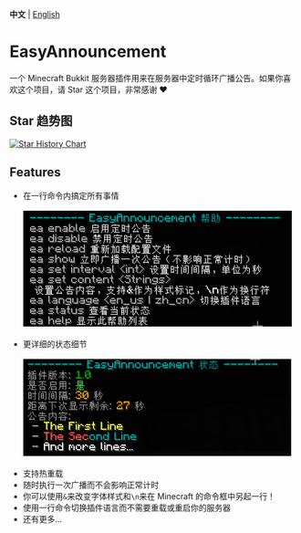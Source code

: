 **中文** | [English](README.md)

# EasyAnnouncement

一个 Minecraft Bukkit 服务器插件用来在服务器中定时循环广播公告。如果你喜欢这个项目，请 Star 这个项目，非常感谢 ❤

## Star 趋势图

[![Star History Chart](https://api.star-history.com/svg?repos=yfy-dodo939/EasyAnnouncement&type=Date)](https://star-history.com/#yfy-dodo939/EasyAnnouncement&Date)

## Features
+ 在一行命令内搞定所有事情<br><br>
  ![commands](/pics/commands_cn.png)<br><br>
+ 更详细的状态细节<br><br>
  ![status](/pics/status_cn.png)<br><br>
+ 支持热重载
+ 随时执行一次广播而不会影响正常计时
+ 你可以使用`&`来改变字体样式和`\n`来在 Minecraft 的命令框中另起一行！
+ 使用一行命令切换插件语言而不需要重载或重启你的服务器
+ 还有更多...